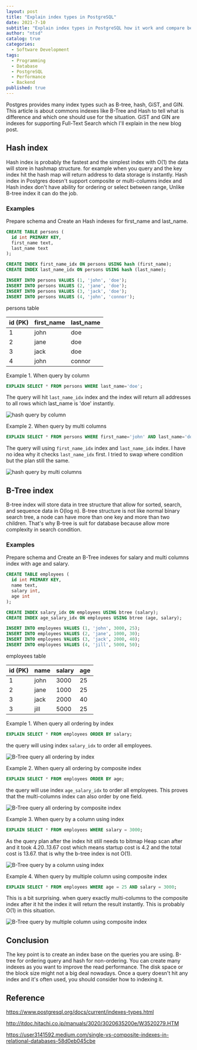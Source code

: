 ```yaml
---
layout: post
title: "Explain index types in PostgreSQL"
date: 2021-7-10
subtitle: "Explain index types in PostgreSQL how it work and compare between Hash and B-Tree index"
author: "ntsd"
catalog: true
categories:
  - Software Development
tags:
  - Programming
  - Database
  - PostgreSQL
  - Performance
  - Backend
published: true
---
```


Postgres provides many index types such as B-tree, hash, GiST, and GIN. This article is about commons indexes like B-Tree and Hash to tell what is difference and which one should use for the situation. GiST and GIN are indexes for supporting Full-Text Search which I'll explain in the new blog post.

## Hash index

Hash index is probably the fastest and the simplest index with O(1) the data will store in hashmap structure. for example when you query and the key index hit the hash map will return address to data storage is instantly. Hash index in Postgres doesn't support composite or multi-columns index and Hash index don't have ability for ordering or select between range, Unlike B-tree index it can do the job.

### Examples

Prepare schema and Create an Hash indexes for first_name and last_name.

```SQL
CREATE TABLE persons (
  id int PRIMARY KEY,
  first_name text,
  last_name text
);

CREATE INDEX first_name_idx ON persons USING hash (first_name);
CREATE INDEX last_name_idx ON persons USING hash (last_name);

INSERT INTO persons VALUES (1, 'john', 'doe');
INSERT INTO persons VALUES (2, 'jane', 'doe');
INSERT INTO persons VALUES (3, 'jack', 'doe');
INSERT INTO persons VALUES (4, 'john', 'connor');
```

persons table

| id (PK) | first_name | last_name |
| ------- | ---------- | --------- |
| 1       | john       | doe       |
| 2       | jane       | doe       |
| 3       | jack       | doe       |
| 4       | john       | connor    |

Example 1. When query by column

```SQL
EXPLAIN SELECT * FROM persons WHERE last_name='doe';
```

The query will hit `last_name_idx` index and the index will return all addresses to all rows which last_name is 'doe' instantly.

![hash  query by column](/img/in-post/2021-7-10-postgresql-index-types/hash-query-1.png)

Example 2. When query by multi columns

```SQL
EXPLAIN SELECT * FROM persons WHERE first_name='john' AND last_name='doe';
```

The query will using `first_name_idx` index and `last_name_idx` index. I have no idea why it checks `last_name_idx` first. I tried to swap where condition but the plan still the same.

![hash query by multi columns](/img/in-post/2021-7-10-postgresql-index-types/hash-query-2.png)

## B-Tree index

B-tree index will store data in tree structure that allow for sorted, search, and sequence data in O(log n). B-tree structure is not like normal binary search tree, a node can have more than one key and more than two children. That's why B-tree is suit for database because allow more complexity in search condition.

### Examples

Prepare schema and Create an B-Tree indexes for salary and multi columns index with age and salary.

```SQL
CREATE TABLE employees (
  id int PRIMARY KEY,
  name text,
  salary int,
  age int
);

CREATE INDEX salary_idx ON employees USING btree (salary);
CREATE INDEX age_salary_idx ON employees USING btree (age, salary);

INSERT INTO employees VALUES (1, 'john', 3000, 25);
INSERT INTO employees VALUES (2, 'jane', 1000, 30);
INSERT INTO employees VALUES (3, 'jack', 2000, 40);
INSERT INTO employees VALUES (4, 'jill', 5000, 50);
```

employees table

| id (PK) | name | salary | age |
| ------- | ---- | ------ | --- |
| 1       | john | 3000   | 25  |
| 2       | jane | 1000   | 25  |
| 3       | jack | 2000   | 40  |
| 3       | jill | 5000   | 25  |

Example 1. When query all ordering by index

```SQL
EXPLAIN SELECT * FROM employees ORDER BY salary;
```

the query will using index `salary_idx` to order all employees.

![B-Tree query all ordering by index](/img/in-post/2021-7-10-postgresql-index-types/btree-query-1.png)

Example 2. When query all ordering by composite index

```SQL
EXPLAIN SELECT * FROM employees ORDER BY age;
```

the query will use index `age_salary_idx` to order all employees. This proves that the multi-columns index can also order by one field.

![B-Tree query all ordering by composite index](/img/in-post/2021-7-10-postgresql-index-types/btree-query-2.png)

Example 3. When query by a column using index

```SQL
EXPLAIN SELECT * FROM employees WHERE salary = 3000;
```

As the query plan after the index hit still needs to bitmap Heap scan after and it took 4.20..13.67 cost which means startup cost is 4.2 and the total cost is 13.67. that is why the b-tree index is not O(1).

![B-Tree query by a column using index](/img/in-post/2021-7-10-postgresql-index-types/btree-query-3.png)

Example 4. When query by multiple column using composite index

```SQL
EXPLAIN SELECT * FROM employees WHERE age = 25 AND salary = 3000;
```

This is a bit surprising. when query exactly multi-columns to the composite index after it hit the index it will return the result instantly. This is probably O(1) in this situation.

![B-Tree query by multiple column using composite index](/img/in-post/2021-7-10-postgresql-index-types/btree-query-4.png)

## Conclusion

The key point is to create an index base on the queries you are using. B-tree for ordering query and hash for non-ordering. You can create many indexes as you want to improve the read performance. The disk space or the block size might not a big deal nowadays. Once a query doesn't hit any index and it's often used, you should consider how to indexing it.

## Reference

<https://www.postgresql.org/docs/current/indexes-types.html>

<http://itdoc.hitachi.co.jp/manuals/3020/3020635200e/W3520279.HTM>

<https://user3141592.medium.com/single-vs-composite-indexes-in-relational-databases-58d0eb045cbe>
